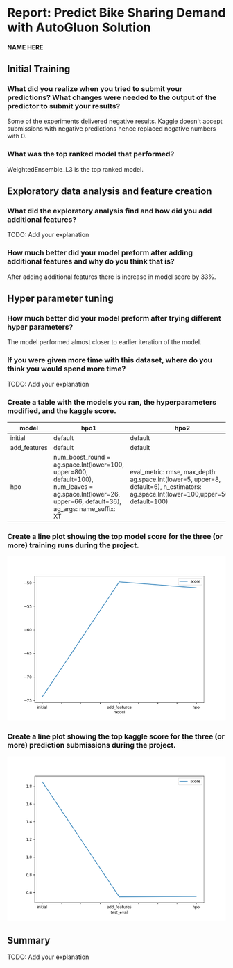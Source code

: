# Report: Predict Bike Sharing Demand with AutoGluon Solution
#### NAME HERE

## Initial Training
### What did you realize when you tried to submit your predictions? What changes were needed to the output of the predictor to submit your results?
Some of the experiments delivered negative results. Kaggle doesn't accept submissions with negative predictions hence replaced negative numbers with 0.

### What was the top ranked model that performed?
WeightedEnsemble_L3 is the top ranked model.

## Exploratory data analysis and feature creation
### What did the exploratory analysis find and how did you add additional features?
TODO: Add your explanation

### How much better did your model preform after adding additional features and why do you think that is?
After adding additional features there is increase in model score by 33%.

## Hyper parameter tuning
### How much better did your model preform after trying different hyper parameters?
The model performed almost closer to earlier iteration of the model.

### If you were given more time with this dataset, where do you think you would spend more time?
TODO: Add your explanation

### Create a table with the models you ran, the hyperparameters modified, and the kaggle score.
|model|hpo1|hpo2|score|
|--|--|--|--|
|initial|default|default|1.84907|
|add_features|default|default|0.55044|
|hpo|num_boost_round = ag.space.Int(lower=100, upper=800, default=100), num_leaves = ag.space.Int(lower=26, upper=66, default=36), ag_args: name_suffix: XT|eval_metric: rmse, max_depth: ag.space.Int(lower=5, upper=8, default=6), n_estimators: ag.space.Int(lower=100,upper=500, default=100)|0.55434|

### Create a line plot showing the top model score for the three (or more) training runs during the project.



![model_train_score.png](images/model_train_score.png)

### Create a line plot showing the top kaggle score for the three (or more) prediction submissions during the project.



![model_test_score.png](images/model_test_score.png)

## Summary
TODO: Add your explanation
